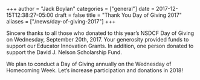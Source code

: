 +++
author = "Jack Boylan"
categories = ["general"]
date = 2017-12-15T12:38:27-05:00
draft = false
title = "Thank You Day of Giving 2017"
aliases = ["/news/day-of-giving-2017"]
+++

Sincere thanks to all those who donated to this year’s NSDCF Day of Giving on Wednesday, September 20th, 2017. Your generosity provided funds to support our Educator Innovation Grants.  In addition, one person donated to support the David J. Nelson Scholarship Fund.

We plan to conduct a Day of Giving annually on the Wednesday of Homecoming Week.  Let’s increase participation and donations in 2018!
